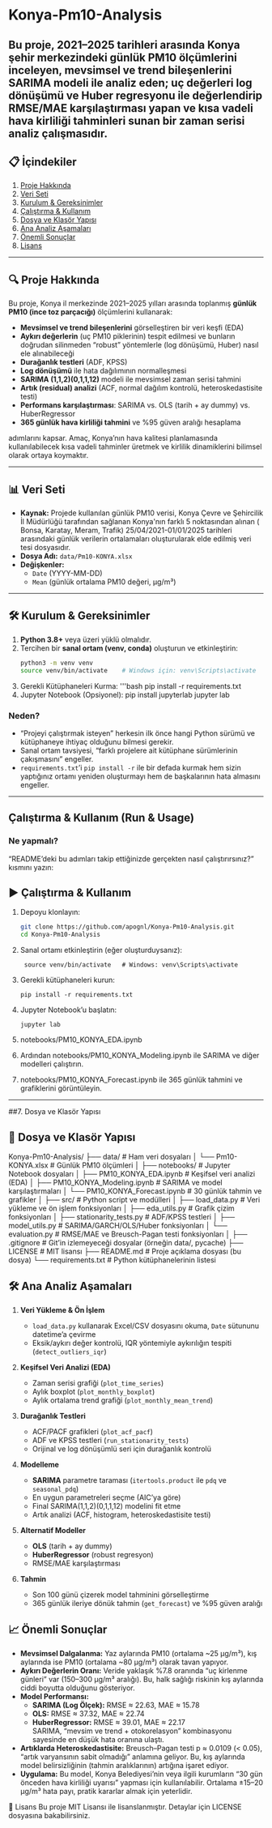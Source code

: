 # Konya-Pm10-Analysis

Bu proje, 2021–2025 tarihleri arasında Konya şehir merkezindeki günlük PM10 ölçümlerini inceleyen,
mevsimsel ve trend bileşenlerini SARIMA modeli ile analiz eden; 
uç değerleri log dönüşümü ve Huber regresyonu ile değerlendirip RMSE/MAE karşılaştırması yapan
ve kısa vadeli hava kirliliği tahminleri sunan bir zaman serisi analiz çalışmasıdır.
---


## 📋 İçindekiler

1. [Proje Hakkında](#proje-hakkında)  
2. [Veri Seti](#veri-seti)  
3. [Kurulum & Gereksinimler](#kurulum-&-gereksinimler)  
4. [Çalıştırma & Kullanım](#çalıştırma-&-kullanım)  
5. [Dosya ve Klasör Yapısı](#dosya-ve-klasör-yapısı)  
6. [Ana Analiz Aşamaları](#ana-analiz-aşamaları)  
7. [Önemli Sonuçlar](#önemli-sonuçlar)    
8. [Lisans](#lisans)  

---

## 🔍 Proje Hakkında

Bu proje, Konya il merkezinde 2021–2025 yılları arasında toplanmış **günlük PM10 (ince toz parçacığı)** ölçümlerini kullanarak:

- **Mevsimsel ve trend bileşenlerini** görselleştiren bir veri keşfi (EDA)  
- **Aykırı değerlerin** (uç PM10 piklerinin) tespit edilmesi ve bunların doğrudan silinmeden “robust” yöntemlerle (log dönüşümü, Huber) nasıl ele alınabileceği  
- **Durağanlık testleri** (ADF, KPSS)  
- **Log dönüşümü** ile hata dağılımının normalleşmesi  
- **SARIMA (1,1,2)(0,1,1,12)** modeli ile mevsimsel zaman serisi tahmini  
- **Artık (residual) analizi** (ACF, normal dağılım kontrolü, heteroskedastisite testi)  
- **Performans karşılaştırması**: SARIMA vs. OLS (tarih + ay dummy) vs. HuberRegressor  
- **365 günlük hava kirliliği tahmini** ve %95 güven aralığı hesaplama

adımlarını kapsar. Amaç, Konya’nın hava kalitesi planlamasında kullanılabilecek kısa vadeli tahminler üretmek ve kirlilik dinamiklerini bilimsel olarak ortaya koymaktır.

---

## 📊 Veri Seti

- **Kaynak:** Projede kullanılan günlük PM10 verisi, Konya Çevre ve Şehircilik İl Müdürlüğü tarafından sağlanan Konya'nın farklı 5 noktasından alınan ( Bonsa, Karatay, Meram, Trafik) 25/04/2021-01/01/2025 tarihleri arasındaki günlük verilerin ortalamaları oluşturularak elde edilmiş veri tesi dosyasıdır.  
- **Dosya Adı:** `data/Pm10-KONYA.xlsx`  
- **Değişkenler:**  
  - `Date` (YYYY-MM-DD)  
  - `Mean` (günlük ortalama PM10 değeri, µg/m³)  
---

## 🛠️ Kurulum & Gereksinimler

1. **Python 3.8+** veya üzeri yüklü olmalıdır.  
2. Tercihen bir **sanal ortam (venv, conda)** oluşturun ve etkinleştirin:
   ```bash
   python3 -m venv venv
   source venv/bin/activate    # Windows için: venv\Scripts\activate
3. Gerekli Kütüphaneleri Kurma:
   '''bash
   pip install -r requirements.txt
4. Jupyter Notebook (Opsiyonel):
    pip install jupyterlab
    jupyter lab

### Neden?
- “Projeyi çalıştırmak isteyen” herkesin ilk önce hangi Python sürümü ve kütüphaneye ihtiyaç olduğunu bilmesi gerekir.  
- Sanal ortam tavsiyesi, “farklı projelere ait kütüphane sürümlerinin çakışmasını” engeller.  
- `requirements.txt`’i `pip install -r` ile bir defada kurmak hem sizin yaptığınız ortamı yeniden oluşturmayı hem de başkalarının hata almasını engeller.

---

## Çalıştırma & Kullanım (Run & Usage)

### Ne yapmalı?
“README’deki bu adımları takip ettiğinizde gerçekten nasıl çalıştırırsınız?” kısmını yazın:

## ▶️ Çalıştırma & Kullanım

1. Depoyu klonlayın:  
   ```bash
   git clone https://github.com/apognl/Konya-Pm10-Analysis.git
   cd Konya-Pm10-Analysis

2. Sanal ortamı etkinleştirin (eğer oluşturduysanız):
   ```
    source venv/bin/activate   # Windows: venv\Scripts\activate

4.  Gerekli kütüphaneleri kurun:
    ```
    pip install -r requirements.txt

5.  Jupyter Notebook’u başlatın:
    ```
    jupyter lab

6.  notebooks/PM10_KONYA_EDA.ipynb

7.  Ardından notebooks/PM10_KONYA_Modeling.ipynb ile SARIMA ve diğer modelleri çalıştırın.

8.  notebooks/PM10_KONYA_Forecast.ipynb ile 365 günlük tahmini ve grafiklerini görüntüleyin.
---

##7. Dosya ve Klasör Yapısı

## 📂 Dosya ve Klasör Yapısı
Konya-Pm10-Analysis/
├── data/ # Ham veri dosyaları
│ └── Pm10-KONYA.xlsx # Günlük PM10 ölçümleri
│
├── notebooks/ # Jupyter Notebook dosyaları
│ ├── PM10_KONYA_EDA.ipynb # Keşifsel veri analizi (EDA)
│ ├── PM10_KONYA_Modeling.ipynb # SARIMA ve model karşılaştırmaları
│ └── PM10_KONYA_Forecast.ipynb # 30 günlük tahmin ve grafikler
│
├── src/ # Python script ve modülleri
│ ├── load_data.py # Veri yükleme ve ön işlem fonksiyonları
│ ├── eda_utils.py # Grafik çizim fonksiyonları
│ ├── stationarity_tests.py # ADF/KPSS testleri
│ ├── model_utils.py # SARIMA/GARCH/OLS/Huber fonksiyonları
│ └── evaluation.py # RMSE/MAE ve Breusch-Pagan testi fonksiyonları
│
├── .gitignore # Git’in izlemeyeceği dosyalar (örneğin data/, pycache)
├── LICENSE # MIT lisansı
├── README.md # Proje açıklama dosyası (bu dosya)
└── requirements.txt # Python kütüphanelerinin listesi

## 🛠️ Ana Analiz Aşamaları

1. **Veri Yükleme & Ön İşlem**  
   - `load_data.py` kullanarak Excel/CSV dosyasını okuma, `Date` sütununu datetime’a çevirme  
   - Eksik/aykırı değer kontrolü, IQR yöntemiyle aykırılığın tespiti (`detect_outliers_iqr`)

2. **Keşifsel Veri Analizi (EDA)**  
   - Zaman serisi grafiği (`plot_time_series`)  
   - Aylık boxplot (`plot_monthly_boxplot`)  
   - Aylık ortalama trend grafiği (`plot_monthly_mean_trend`)

3. **Durağanlık Testleri**  
   - ACF/PACF grafikleri (`plot_acf_pacf`)  
   - ADF ve KPSS testleri (`run_stationarity_tests`)  
   - Orijinal ve log dönüşümlü seri için durağanlık kontrolü

4. **Modelleme**  
   - **SARIMA** parametre taraması (`itertools.product` ile `pdq` ve `seasonal_pdq`)  
   - En uygun parametreleri seçme (AIC’ya göre)  
   - Final SARIMA(1,1,2)(0,1,1,12) modelini fit etme  
   - Artık analizi (ACF, histogram, heteroskedastisite testi)

5. **Alternatif Modeller**  
   - **OLS** (tarih + ay dummy)  
   - **HuberRegressor** (robust regresyon)  
   - RMSE/MAE karşılaştırması

6. **Tahmin**  
   - Son 100 günü çizerek model tahminini görselleştirme  
   - 365 günlük ileriye dönük tahmin (`get_forecast`) ve %95 güven aralığı  


## 📈 Önemli Sonuçlar

- **Mevsimsel Dalgalanma:** Yaz aylarında PM10 (ortalama ~25 µg/m³), kış aylarında ise PM10 (ortalama ~80 µg/m³) olarak tavan yapıyor.  
- **Aykırı Değerlerin Oranı:** Veride yaklaşık %7.8 oranında “uç kirlenme günleri” var (150–300 µg/m³ aralığı). Bu, halk sağlığı riskinin kış aylarında ciddi boyutta olduğunu gösteriyor.  
- **Model Performansı:**  
  - **SARIMA (Log Ölçek):** RMSE ≈ 22.63, MAE ≈ 15.78  
  - **OLS:** RMSE ≈ 37.32, MAE ≈ 22.74  
  - **HuberRegressor:** RMSE ≈ 39.01, MAE ≈ 22.17  
  SARIMA, “mevsim ve trend + otokorelasyon” kombinasyonu sayesinde en düşük hata oranına ulaştı.  
- **Artıklarda Heteroskedastisite:** Breusch–Pagan testi p ≈ 0.0109 (< 0.05), “artık varyansının sabit olmadığı” anlamına geliyor. Bu, kış aylarında model belirsizliğinin (tahmin aralıklarının) artığına işaret ediyor.  
- **Uygulama:** Bu model, Konya Belediyesi’nin veya ilgili kurumların “30 gün önceden hava kirliliği uyarısı” yapması için kullanılabilir. Ortalama ±15–20 µg/m³ hata payı, pratik kararlar almak için yeterlidir.

📜 Lisans
Bu proje MIT Lisansı ile lisanslanmıştır.
Detaylar için LICENSE dosyasına bakabilirsiniz.
